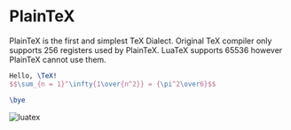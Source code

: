 # PlainTeX

PlainTeX is the first and simplest TeX Dialect. Original TeX compiler only
supports 256 registers used by PlainTeX. LuaTeX supports 65536 however PlainTeX
cannot use them.

```tex
Hello, \TeX!
$$\sum_{n = 1}^\infty{1\over{n^2}} = {\pi^2\over6}$$

\bye
```

![luatex](https://github.com/user-attachments/assets/47ab4ca2-1fd1-48b1-8016-7a322bbbdb32)
